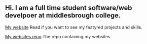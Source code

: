 ## Hi. I am a full time student software/web develpoer at middlesbrough college.

<a href="https://coneastdev.github.io">My website</a>
Read if you want to see my featyred projects and skills.

<a href="https://coneastdev.github.io/web">My websites repo</a>
The repo containing my websites
